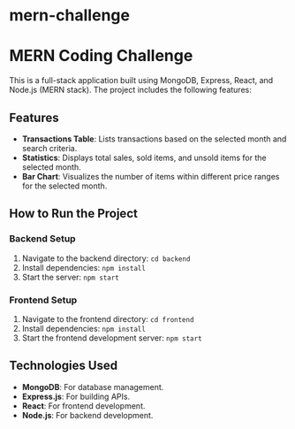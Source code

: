 # mern-challenge
# MERN Coding Challenge

This is a full-stack application built using MongoDB, Express, React, and Node.js (MERN stack). The project includes the following features:

## Features

- **Transactions Table**: Lists transactions based on the selected month and search criteria.
- **Statistics**: Displays total sales, sold items, and unsold items for the selected month.
- **Bar Chart**: Visualizes the number of items within different price ranges for the selected month.

## How to Run the Project

### Backend Setup
1. Navigate to the backend directory: `cd backend`
2. Install dependencies: `npm install`
3. Start the server: `npm start`

### Frontend Setup
1. Navigate to the frontend directory: `cd frontend`
2. Install dependencies: `npm install`
3. Start the frontend development server: `npm start`

## Technologies Used
- **MongoDB**: For database management.
- **Express.js**: For building APIs.
- **React**: For frontend development.
- **Node.js**: For backend development.
